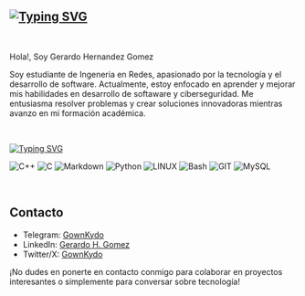 [![Typing SVG](https://readme-typing-svg.demolab.com?font=Fira+Code&pause=1000&color=0CF71D&center=true&vCenter=true&random=false&width=435&lines=Bienvenido+a+mi+perfil)](https://git.io/typing-svg)
---

<br>

Hola!, Soy Gerardo Hernandez Gomez

Soy estudiante de Ingeneria en Redes, apasionado por la tecnología y el desarrollo de software. Actualmente, estoy enfocado en aprender y mejorar mis habilidades en desarrollo de softaware y ciberseguridad. Me entusiasma resolver problemas y crear soluciones innovadoras mientras avanzo en mi formación académica.

<br>

[![Typing SVG](https://readme-typing-svg.demolab.com?font=Fira+Code&weight=600&size=18&pause=1000&color=35FFAC&multiline=true&repeat=false&random=false&width=435&lines=Technologies%3A)](https://git.io/typing-svg)

![C++](https://img.shields.io/badge/c++-%2300599C.svg?style=plastic&logo=c%2B%2B&logoColor=white) ![C](https://img.shields.io/badge/c-%2300599C.svg?style=plastic&logo=c&logoColor=white) ![Markdown](https://img.shields.io/badge/markdown-%23000000.svg?style=plastic&logo=markdown&logoColor=white) ![Python](https://img.shields.io/badge/python-3670A0?style=plastic&logo=python&logoColor=ffdd54) ![LINUX](https://img.shields.io/badge/Linux-FCC624?style=plastic&logo=linux&logoColor=black) ![Bash](https://img.shields.io/badge/bash-%234EAA25?style=plastic&logo=gnu-bash&logoColor=white&labelColor=black&color=black) ![GIT](https://img.shields.io/badge/Git-fc6d26?style=plastic&logo=git&logoColor=white) ![MySQL](https://img.shields.io/badge/MySQL-black?style=plastic&logo=MySQL&logoColor=blue&logoSize=100)


<br>

## Contacto

* Telegram: [GownKydo](https://t.me/gownkydo)
* LinkedIn: [Gerardo H. Gomez](https://www.linkedin.com/in/gerardohgomez)
* Twitter/X: [GownKydo](https://twitter.com/GownKydo)

¡No dudes en ponerte en contacto conmigo para colaborar en proyectos interesantes o simplemente para conversar sobre tecnología!
